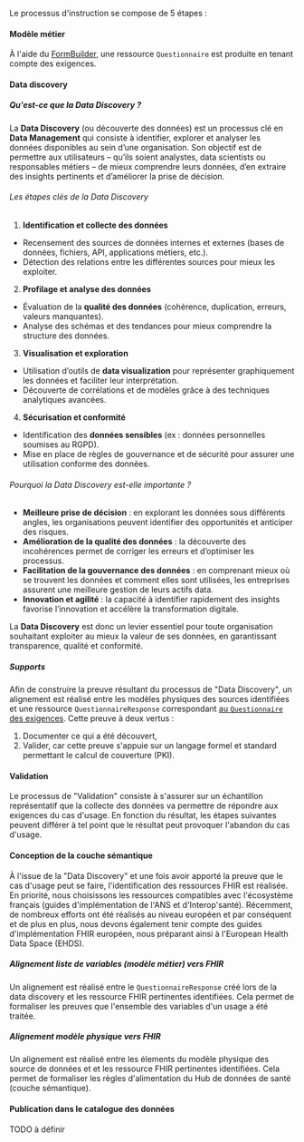 Le processus d'instruction se compose de 5 étapes :

#### Modèle métier

À l'aide du [FormBuilder](https://formbuilder-prod-ext-k8s.eds.aphp.fr/), une ressource `Questionnaire` est produite en tenant compte des exigences.

#### Data discovery

##### Qu'est-ce que la **Data Discovery** ?

La **Data Discovery** (ou découverte des données) est un processus clé en **Data Management** qui consiste à identifier, 
explorer et analyser les données disponibles au sein d’une organisation. Son objectif est de permettre aux utilisateurs 
– qu’ils soient analystes, data scientists ou responsables métiers – de mieux comprendre leurs données, d’en extraire 
des insights pertinents et d’améliorer la prise de décision.

###### Les étapes clés de la Data Discovery

1. **Identification et collecte des données**
  - Recensement des sources de données internes et externes (bases de données, fichiers, API, applications métiers, 
etc.).
  - Détection des relations entre les différentes sources pour mieux les exploiter.

2. **Profilage et analyse des données**
  - Évaluation de la **qualité des données** (cohérence, duplication, erreurs, valeurs manquantes).
  - Analyse des schémas et des tendances pour mieux comprendre la structure des données.

3. **Visualisation et exploration**
  - Utilisation d’outils de **data visualization** pour représenter graphiquement les données et faciliter leur 
interprétation.
  - Découverte de corrélations et de modèles grâce à des techniques analytiques avancées.

4. **Sécurisation et conformité**
  - Identification des **données sensibles** (ex : données personnelles soumises au RGPD).
  - Mise en place de règles de gouvernance et de sécurité pour assurer une utilisation conforme des données.

###### Pourquoi la Data Discovery est-elle importante ?

- **Meilleure prise de décision** : en explorant les données sous différents angles, les organisations peuvent 
identifier des opportunités et anticiper des risques.
- **Amélioration de la qualité des données** : la découverte des incohérences permet de corriger les erreurs et 
d’optimiser les processus.
- **Facilitation de la gouvernance des données** : en comprenant mieux où se trouvent les données et comment elles sont 
utilisées, les entreprises assurent une meilleure gestion de leurs actifs data.
- **Innovation et agilité** : la capacité à identifier rapidement des insights favorise l’innovation et accélère la 
transformation digitale.

La **Data Discovery** est donc un levier essentiel pour toute organisation souhaitant exploiter au mieux la valeur de 
ses données, en garantissant transparence, qualité et conformité.

##### Supports

Afin de construire la preuve résultant du processus de "Data Discovery", un alignement est réalisé entre les modèles 
physiques des sources identifiées et une ressource `QuestionnaireResponse` correspondant [au `Questionnaire` des exigences](data-management.html#mod%C3%A8le-m%C3%A9tier). Cette preuve à deux vertus :

1. Documenter ce qui a été découvert,
2. Valider, car cette preuve s'appuie sur un langage formel et standard permettant le calcul de couverture (PKI).

#### Validation

Le processus de "Validation" consiste à s'assurer sur un échantillon représentatif que la collecte des données va 
permettre de répondre aux exigences du cas d'usage. En fonction du résultat, les étapes suivantes peuvent différer à tel 
point que le résultat peut provoquer l'abandon du cas d'usage.

#### Conception de la couche sémantique

À l'issue de la "Data Discovery" et une fois avoir apporté la preuve que le cas d'usage peut se faire, l'identification 
des ressources FHIR est réalisée. En priorité, nous choisissons les ressources compatibles avec l'écosystème français 
(guides d'implémentation de l'ANS et d'Interop'santé). Récemment, de nombreux efforts ont été réalisés au niveau européen 
et par conséquent et de plus en plus, nous devons également tenir compte des guides d'implémentation FHIR européen, nous 
préparant ainsi à l'European Health Data Space (EHDS).

##### Alignement liste de variables (modèle métier) vers FHIR

Un alignement est réalisé entre le `QuestionnaireResponse` créé lors de la data discovery et les ressource FHIR pertinentes 
identifiées. Cela permet de formaliser les preuves que l'ensemble des variables d'un usage a été traitée.

##### Alignement modèle physique vers FHIR

Un alignement est réalisé entre les élements du modèle physique des source de données et et les ressource FHIR pertinentes 
identifiées. Cela permet de formaliser les règles d'alimentation du Hub de données de santé (couche sémantique).

#### Publication dans le catalogue des données

TODO à définir